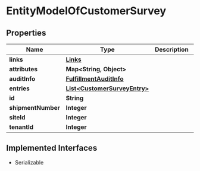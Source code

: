 

# EntityModelOfCustomerSurvey


## Properties

| Name | Type | Description | Notes |
|------------ | ------------- | ------------- | -------------|
|**links** | [**Links**](Links.md) |  |  [optional] |
|**attributes** | **Map&lt;String, Object&gt;** |  |  [optional] |
|**auditInfo** | [**FulfillmentAuditInfo**](FulfillmentAuditInfo.md) |  |  [optional] |
|**entries** | [**List&lt;CustomerSurveyEntry&gt;**](CustomerSurveyEntry.md) |  |  [optional] |
|**id** | **String** |  |  [optional] |
|**shipmentNumber** | **Integer** |  |  [optional] |
|**siteId** | **Integer** |  |  [optional] |
|**tenantId** | **Integer** |  |  [optional] |


## Implemented Interfaces

* Serializable


